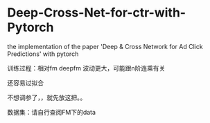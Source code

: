 # Deep-Cross-Net-for-ctr-with-Pytorch
the implementation of the paper 'Deep &amp; Cross Network for Ad Click Predictions' with pytorch


训练过程：相对fm deepfm 波动更大，可能跟n阶连乘有关

还容易过拟合

不想调参了，，就先放这把。。

数据集：请自行查阅FM下的data
